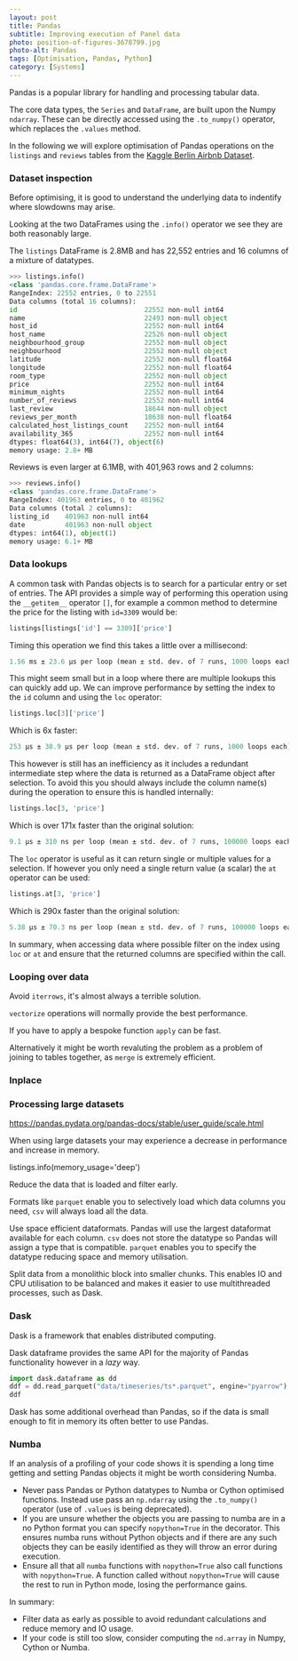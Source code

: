 ```yaml
---
layout: post
title: Pandas
subtitle: Improving execution of Panel data
photo: position-of-figures-3678799.jpg
photo-alt: Pandas
tags: [Optimisation, Pandas, Python]
category: [Systems]
---
```



Pandas is a popular library for handling and processing tabular data.

The core data types, the `Series` and `DataFrame`, are built upon the Numpy `ndarray`. These can be directly  accessed using the `.to_numpy()` operator, which replaces the `.values` method.


In the following we will explore optimisation of Pandas operations on the `listings` and `reviews` tables from the [Kaggle Berlin Airbnb Dataset](https://www.kaggle.com/brittabettendorf/berlin-airbnb-data#). 

### Dataset inspection 

Before optimising, it is good to understand the underlying data to indentify where slowdowns may arise.

Looking at the two DataFrames using the `.info()` operator we see they are both reasonably large.

The `listings` DataFrame is 2.8MB and has 22,552 entries and 16 columns of a mixture of datatypes.
```python
>>> listings.info()
<class 'pandas.core.frame.DataFrame'>
RangeIndex: 22552 entries, 0 to 22551
Data columns (total 16 columns):
id                                22552 non-null int64
name                              22493 non-null object
host_id                           22552 non-null int64
host_name                         22526 non-null object
neighbourhood_group               22552 non-null object
neighbourhood                     22552 non-null object
latitude                          22552 non-null float64
longitude                         22552 non-null float64
room_type                         22552 non-null object
price                             22552 non-null int64
minimum_nights                    22552 non-null int64
number_of_reviews                 22552 non-null int64
last_review                       18644 non-null object
reviews_per_month                 18638 non-null float64
calculated_host_listings_count    22552 non-null int64
availability_365                  22552 non-null int64
dtypes: float64(3), int64(7), object(6)
memory usage: 2.8+ MB
```

Reviews is even larger at 6.1MB, with 401,963 rows and 2 columns:
```python
>>> reviews.info()
<class 'pandas.core.frame.DataFrame'>
RangeIndex: 401963 entries, 0 to 401962
Data columns (total 2 columns):
listing_id    401963 non-null int64
date          401963 non-null object
dtypes: int64(1), object(1)
memory usage: 6.1+ MB
```


### Data lookups

A common task with Pandas objects is to search for a particular entry or set of entries. The API provides a simple way of performing this operation using the `__getitem__` operator `[]`, for example a common method to determine the price for the listing with `id=3309` would be:
```python
listings[listings['id'] == 3309]['price'] 
```
Timing this operation we find this takes a little over a millisecond:
```python
1.56 ms ± 23.6 µs per loop (mean ± std. dev. of 7 runs, 1000 loops each)
```
This might seem small but in a loop where there are multiple lookups this can quickly add up. We can improve performance by setting the index to the `id` column and using the `loc` operator:
```python
listings.loc[3]['price']
```
Which is 6x faster:
```python
253 µs ± 30.9 µs per loop (mean ± std. dev. of 7 runs, 1000 loops each)
```
This however is still has an inefficiency as it includes a redundant intermediate step where the data is returned as a DataFrame object after selection. To avoid this you should always include the column name(s) during the operation to ensure this is handled internally:
```python
listings.loc[3, 'price']
```
Which is over 171x faster than the original solution:
```python
9.1 µs ± 310 ns per loop (mean ± std. dev. of 7 runs, 100000 loops each)
```
The `loc` operator is useful as it can return single or multiple values for a selection. If however you only need a single return value (a scalar) the `at` operator can be used:
```python
listings.at[3, 'price']
```
Which is 290x faster than the original solution:
```python
5.38 µs ± 70.3 ns per loop (mean ± std. dev. of 7 runs, 100000 loops each)
```
In summary, when accessing data where possible filter on the index using `loc` or `at` and ensure that the returned columns are specified within the call.


### Looping over data


Avoid `iterrows`, it's almost always a terrible solution. 

`vectorize` operations will normally provide the best performance.

If you have to apply a bespoke function `apply` can be fast.

Alternatively it might be worth revaluting the problem as a problem of joining to tables together, as `merge` is extremely efficient.

### Inplace


### Processing large datasets

https://pandas.pydata.org/pandas-docs/stable/user_guide/scale.html

When using large datasets your may experience a decrease in performance and increase in memory.


listings.info(memory_usage='deep')

Reduce the data that is loaded and filter early.

Formats like `parquet` enable you to selectively load which data columns you need, `csv` will always load all the data.

Use space efficient dataformats. Pandas will use the largest dataformat available for each column. `csv` does not store the datatype so Pandas will assign a type that is compatible. `parquet` enables you to specify the datatype reducing space and memory utilisation.  

Split data from a monolithic block into smaller chunks. This enables IO and CPU utilisation to be balanced and makes it easier to use multithreaded processes, such as Dask.


### Dask

Dask is a framework that enables distributed computing.

Dask dataframe provides the same API for the majority of Pandas functionality however in a *lazy* way.

```python
import dask.dataframe as dd
ddf = dd.read_parquet("data/timeseries/ts*.parquet", engine="pyarrow")
ddf
```

Dask has some additional overhead than Pandas, so if the data is small enough to fit in memory its often better to use Pandas.  


### Numba

If an analysis of a profiling of your code shows it is spending a long time getting and setting Pandas objects it might be worth considering Numba. 



- Never pass Pandas or Python datatypes to Numba or Cython optimised functions. Instead use pass an `np.ndarray` using the `.to_numpy()` operator (use of `.values` is being deprecated). 
- If you are unsure whether the objects you are passing to numba are in a no Python format you can specify `nopython=True` in the decorator. This ensures numba runs without Python objects and if there are any such objects they can be easily identified as they will throw an error during execution.
- Ensure all that all `numba` functions with `nopython=True` also call functions with `nopython=True`. A function called without `nopython=True` will cause the rest to run in Python mode, losing the performance gains.



In summary:
- Filter data as early as possible to avoid redundant calculations and reduce memory and IO usage. 
- If your code is still too slow, consider computing the `nd.array` in Numpy, Cython or Numba.

